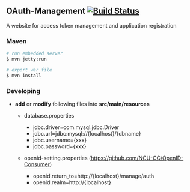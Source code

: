 ## OAuth-Management [![Build Status](http://140.115.3.96:8080/jenkins/buildStatus/icon?job=OAuth-Management)](http://140.115.3.96:8080/jenkins/job/OAuth-Management/)

A website for access token management and application registration

### Maven

```sh
# run embedded server
$ mvn jetty:run
```
```sh
# export war file
$ mvn install
```

### Developing

- **add** or **modify** following files into **src/main/resources**
  - database.properties
    * jdbc.driver=com.mysql.jdbc.Driver
    * jdbc.url=jdbc:mysql://{localhost}/{dbname}
    * jdbc.username={xxx}
    * jdbc.password={xxx}
    
  - openid-setting.properties (https://github.com/NCU-CC/OpenID-Consumer)
    * openid.return_to=http://{localhost}/manage/auth
	* openid.realm=http://{localhost}
